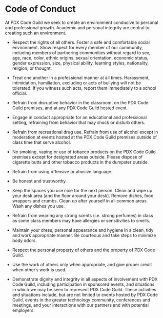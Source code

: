# Code of Conduct

At PDX Code Guild we seek to create an environment conducive to personal and professional growth.
Academic and personal integrity are central to creating such an environment.

* Respect the rights of all others.
Foster a safe and comfortable social environment.
Show respect for every member of our community, including members of partnering communities without regard to sex, age, race, color, ethnic origins, sexual orientation, economic status, gender expression, size, physical ability, learning styles, nationality, religion, or thought. 

* Treat one another in a professional manner at all times.
Harassment, intimidation, humiliation, excluding or acts of bullying will not be tolerated.
If you witness such acts, report them immediately to a school official.

* Refrain from disruptive behavior in the classroom, on the PDX Code Guild premises, and at any PDX Code Guild hosted event.

* Engage in conduct appropriate for an educational and professional setting, refraining from behavior that may shock or disturb others.

* Refrain from recreational drug use.
Refrain from use of alcohol except in moderation at events hosted at the PDX Code Guild premises outside of class time that serve alcohol.

* No smoking, vaping or use of tobacco products on the PDX Code Guild premises except for designated areas outside.
Please dispose of cigarette butts and other tobacco products in the dumpster outside. 

* Refrain from using offensive or abusive language.

* Be honest and trustworthy.

* Keep the spaces you use nice for the next person.
Clean and wipe up your desk area (and the floor around your desk).
Remove dishes, food wrappers and crumbs.
Clean up after yourself in all common areas.
Wash any dishes you use.

* Refrain from wearing any strong scents (i.e. strong perfumes) in class as some class members may have allergies or sensitivities to smells.

* Maintain your dress, personal appearance and hygiene in a clean, tidy and work appropriate manner.
Be courteous and take steps to minimize body odors.

* Respect the personal property of others and the property of PDX Code Guild.

* Use the work of others only when appropriate, and give proper credit when other’s work is used. 

* Demonstrate dignity and integrity in all aspects of involvement with PDX Code Guild, including participation in sponsored events, and situations in which we may be seen to represent PDX Code Guild. These activities and situations include, but are not limited to events hosted by PDX Code Guild, events in the greater technology community, conferences and meetings, and your interactions with our partners and with potential employers.